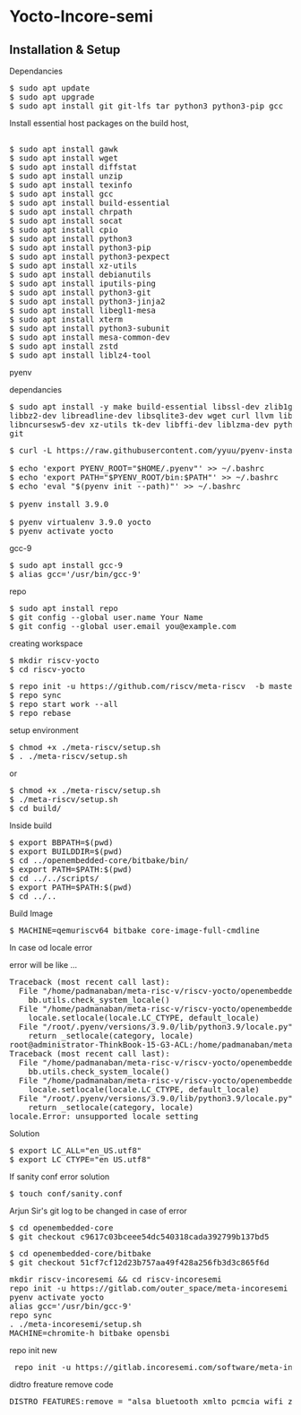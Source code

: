 # Yocto-Incore-semi

## Installation & Setup

Dependancies 

<pre class="wp-block-syntaxhighlighter-code">
$ sudo apt update
$ sudo apt upgrade
$ sudo apt install git git-lfs tar python3 python3-pip gcc
</pre>

Install essential host packages on the build host,

<pre> 
$ sudo apt install gawk 
$ sudo apt install wget 
$ sudo apt install diffstat
$ sudo apt install unzip
$ sudo apt install texinfo
$ sudo apt install gcc
$ sudo apt install build-essential 
$ sudo apt install chrpath 
$ sudo apt install socat 
$ sudo apt install cpio 
$ sudo apt install python3 
$ sudo apt install python3-pip 
$ sudo apt install python3-pexpect 
$ sudo apt install xz-utils 
$ sudo apt install debianutils 
$ sudo apt install iputils-ping 
$ sudo apt install python3-git 
$ sudo apt install python3-jinja2 
$ sudo apt install libegl1-mesa 
$ sudo apt install xterm 
$ sudo apt install python3-subunit 
$ sudo apt install mesa-common-dev 
$ sudo apt install zstd 
$ sudo apt install liblz4-tool 
</pre>

pyenv

dependancies
<pre>
$ sudo apt install -y make build-essential libssl-dev zlib1g-dev \
libbz2-dev libreadline-dev libsqlite3-dev wget curl llvm libncurses5-dev \
libncursesw5-dev xz-utils tk-dev libffi-dev liblzma-dev python-openssl \
git
</pre>

<pre>
$ curl -L https://raw.githubusercontent.com/yyuu/pyenv-installer/master/bin/pyenv-installer | bash

$ echo 'export PYENV_ROOT="$HOME/.pyenv"' >> ~/.bashrc
$ echo 'export PATH="$PYENV_ROOT/bin:$PATH"' >> ~/.bashrc
$ echo 'eval "$(pyenv init --path)"' >> ~/.bashrc

$ pyenv install 3.9.0

$ pyenv virtualenv 3.9.0 yocto
$ pyenv activate yocto
</pre>

gcc-9

<pre>
$ sudo apt install gcc-9
$ alias gcc='/usr/bin/gcc-9'
</pre>

repo

<pre>
$ sudo apt install repo
$ git config --global user.name Your Name
$ git config --global user.email you@example.com
</pre>

creating workspace

<pre>
$ mkdir riscv-yocto 
$ cd riscv-yocto
</pre>

<pre>
$ repo init -u https://github.com/riscv/meta-riscv  -b master -m tools/manifests/riscv-yocto.xml
$ repo sync
$ repo start work --all
$ repo rebase
</pre>

setup environment

<pre>
$ chmod +x ./meta-riscv/setup.sh
$ . ./meta-riscv/setup.sh
</pre>

or

<pre>
$ chmod +x ./meta-riscv/setup.sh
$ ./meta-riscv/setup.sh
$ cd build/
</pre>

Inside build

<pre>
$ export BBPATH=$(pwd)
$ export BUILDDIR=$(pwd)
$ cd ../openembedded-core/bitbake/bin/
$ export PATH=$PATH:$(pwd)
$ cd ../../scripts/
$ export PATH=$PATH:$(pwd)
$ cd ../..
</pre>

Build Image

<pre>
$ MACHINE=qemuriscv64 bitbake core-image-full-cmdline
</pre>

In case od locale error

error will be like ...
<pre>
Traceback (most recent call last):
  File "/home/padmanaban/meta-risc-v/riscv-yocto/openembedded-core/bitbake/bin/bitbake", line 28, in <module>
    bb.utils.check_system_locale()
  File "/home/padmanaban/meta-risc-v/riscv-yocto/openembedded-core/bitbake/lib/bb/utils.py", line 621, in check_system_locale
    locale.setlocale(locale.LC_CTYPE, default_locale)
  File "/root/.pyenv/versions/3.9.0/lib/python3.9/locale.py", line 610, in setlocale
    return _setlocale(category, locale)
root@administrator-ThinkBook-15-G3-ACL:/home/padmanaban/meta-risc-v/riscv-yocto/build# MACHINE=qemuriscv64 bitbake core-image-full-cmdline
Traceback (most recent call last):
  File "/home/padmanaban/meta-risc-v/riscv-yocto/openembedded-core/bitbake/bin/bitbake", line 28, in <module>
    bb.utils.check_system_locale()
  File "/home/padmanaban/meta-risc-v/riscv-yocto/openembedded-core/bitbake/lib/bb/utils.py", line 621, in check_system_locale
    locale.setlocale(locale.LC_CTYPE, default_locale)
  File "/root/.pyenv/versions/3.9.0/lib/python3.9/locale.py", line 610, in setlocale
    return _setlocale(category, locale)
locale.Error: unsupported locale setting
</pre>

Solution

<pre>
$ export LC_ALL="en_US.utf8"
$ export LC_CTYPE="en_US.utf8"
</pre>

If sanity conf error solution

<pre>
$ touch conf/sanity.conf
</pre>

Arjun Sir's git log to be changed in case of error
<pre>
$ cd openembedded-core
$ git checkout c9617c03bceee54dc540318cada392799b137bd5
</pre>
<pre>
$ cd openembedded-core/bitbake
$ git checkout 51cf7cf12d23b757aa49f428a256fb3d3c865f6d
</pre>



<pre>
mkdir riscv-incoresemi && cd riscv-incoresemi
repo init -u https://gitlab.com/outer_space/meta-incoresemi -m tools/manifests/incoresemi.xml
pyenv activate yocto
alias gcc='/usr/bin/gcc-9'
repo sync
. ./meta-incoresemi/setup.sh
MACHINE=chromite-h bitbake opensbi
</pre>
repo init new
<pre> repo init -u https://gitlab.incoresemi.com/software/meta-incoresemi -m tools/manifests/incoresemi.xml</pre>


didtro freature remove code
<pre>DISTRO_FEATURES:remove = "alsa bluetooth xmlto pcmcia wifi zeroconf pci 3g nfc xmlstarlet ttf toybox sqlite3 openssl socat openobex npth nng gsl glibc expat dtc duktape dnf diffstat dbench db czmq ace acl alsa-lib ssl bc beep bmon bmap-tools bluepy cairo cups ninja gcc libsdl libraw libol jack iotop htop tio x11 busybox xorg-sgml-doctools wayland pam ptest musl zlib systemd dool drbd ebtables ed enca gflags gosu gperf hidapi libass libassuan libao libcec libcgroup libcroco serial-forward sgpio"</pre>
